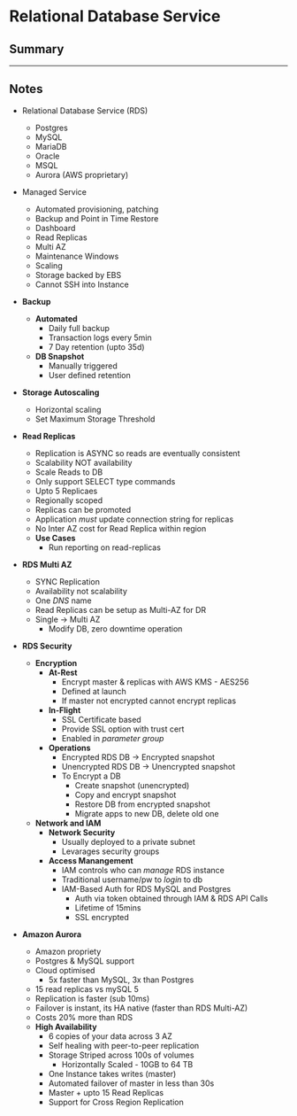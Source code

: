 # Relational Database Service
## Summary

---
## Notes
- Relational Database Service (RDS)
  - Postgres
  - MySQL
  - MariaDB
  - Oracle
  - MSQL
  - Aurora (AWS proprietary)
- Managed Service
  - Automated provisioning, patching
  - Backup and Point in Time Restore
  - Dashboard
  - Read Replicas
  - Multi AZ
  - Maintenance Windows
  - Scaling
  - Storage backed by EBS
  - Cannot SSH into Instance

- **Backup**
  - **Automated**
    - Daily full backup
    - Transaction logs every 5min
    - 7 Day retention (upto 35d)
  - **DB Snapshot**
    - Manually triggered
    - User defined retention

- **Storage Autoscaling**
  - Horizontal scaling
  - Set Maximum Storage Threshold

- **Read Replicas**
  - Replication is ASYNC so reads are eventually consistent
  - Scalability NOT availability
  - Scale Reads to DB
  - Only support SELECT type commands
  - Upto 5 Replicaes
  - Regionally scoped
  - Replicas can be promoted
  - Application *must* update connection string for replicas
  - No Inter AZ cost for Read Replica within region
  - **Use Cases**
    - Run reporting on read-replicas

- **RDS Multi AZ**
  - SYNC Replication
  - Availability not scalability
  - One *DNS* name
  - Read Replicas can be setup as Multi-AZ for DR
  - Single -> Multi AZ
    - Modify DB, zero downtime operation

- **RDS Security**
  - **Encryption**
    - **At-Rest**
      - Encrypt master & replicas with AWS KMS - AES256
      - Defined at launch
      - If master not encrypted cannot encrypt replicas
    - **In-Flight**
      - SSL Certificate based
      - Provide SSL option with trust cert
      - Enabled in *parameter group*
    - **Operations**
      - Encrypted RDS DB -> Encrypted snapshot
      - Unencrypted RDS DB -> Unencrypted snapshot
      - To Encrypt a DB
        - Create snapshot (unencrypted)
        - Copy and encrypt snapshot
        - Restore DB from encrypted snapshot
        - Migrate apps to new DB, delete old one
  - **Network and IAM**
    - **Network Security**
      - Usually deployed to a private subnet
      - Levarages security groups
    - **Access Manangement**
      - IAM controls who can *manage* RDS instance
      - Traditional username/pw to *login* to db
      - IAM-Based Auth for RDS MySQL and Postgres
        - Auth via token obtained through IAM & RDS API Calls
        - Lifetime of 15mins
        - SSL encrypted

- **Amazon Aurora**
  - Amazon propriety
  - Postgres & MySQL support
  - Cloud optimised
    - 5x faster than MySQL, 3x than Postgres
  - 15 read replicas vs mySQL 5
  - Replication is faster (sub 10ms)
  - Failover is instant, its HA native (faster than RDS Multi-AZ)
  - Costs 20% more than RDS
  - **High Availability**
    - 6 copies of your data across 3 AZ
    - Self healing with peer-to-peer replication
    - Storage Striped across 100s of volumes
      - Horizontally Scaled - 10GB to 64 TB
    - One Instance takes writes (master)
    - Automated failover of master in less than 30s
    - Master + upto 15 Read Replicas
    - Support for Cross Region Replication

